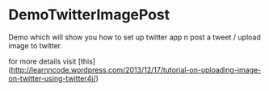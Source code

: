 
DemoTwitterImagePost
===================================

Demo which will show you how to set up  twitter app n post a tweet / upload image to twitter. 


for more details visit [this] (http://learnncode.wordpress.com/2013/12/17/tutorial-on-uploading-image-on-twitter-using-twitter4j/)
